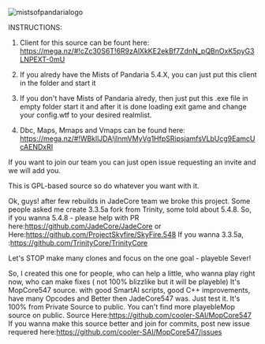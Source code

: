 ![mistsofpandarialogo](https://cloud.githubusercontent.com/assets/812439/18619016/c10a0e20-7dfa-11e6-92c3-0f0dc1f1be75.png)


 INSTRUCTIONS:
 
1) Client for this source can be fount here: https://mega.nz/#!cZc30S6T!6R9zAlXkKE2ekBf7ZdnN_pQBnOxK5pyG3LNPEXT-0mU

2) If you alredy have the Mists of Pandaria 5.4.X, you can just put this client in the folder and start it

3) If you don't have Mists of Pandaria alredy, then just put this .exe file in empty folder start it and
   after it is done loading exit game and change your config.wtf to your desired realmlist.
   
4) Dbc, Maps, Mmaps and Vmaps can be found here: https://mega.nz/#!WBkllJDA!jInmVMyVg1HfpSRipsjamfsVLbUcg9EamcUcAENDxRI


If you want to join our team you can just open issue requesting an invite and we will add you.

This is GPL-based source so do whatever you want with it.


Ok, guys! after few rebuilds in JadeCore team we broke this project. Some people asked me create 3.3.5a fork from Trinity, some told about 5.4.8. So, if you wanna 5.4.8 - please help with PR here:https://github.com/JadeCore/JadeCore or Here:https://github.com/ProjectSkyfire/SkyFire.548 
If you wanna 3.3.5a, :https://github.com/TrinityCore/TrinityCore

Let's STOP make many clones and focus on the one goal - playeble Sever! 

So, I created this one for people, who can help a little, who wanna play right now, who can make fixes ( not 100% blizzlike but it will be playeble) It's MopCore547 source. with good SmartAI scripts, good C++ improvements, have many Opcodes and Better then JadeCore547 was. Just test it. It's 100% from Private Source to public. You can't find more playebleMop source on public. Source Here:https://github.com/cooler-SAI/MopCore547 If you wanna make this source better and join  for commits, post new issue requered here:https://github.com/cooler-SAI/MopCore547/issues
